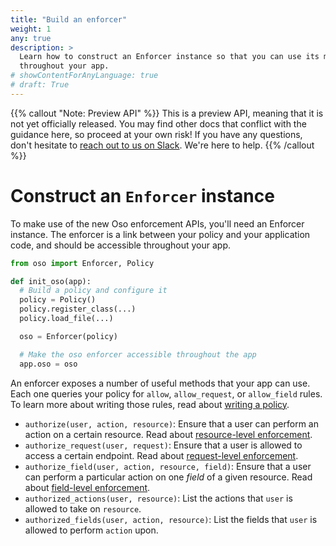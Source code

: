 ```yaml
---
title: "Build an enforcer"
weight: 1
any: true
description: >
  Learn how to construct an Enforcer instance so that you can use its methods
  throughout your app.
# showContentForAnyLanguage: true
# draft: True
---
```


{{% callout "Note: Preview API" %}}
  This is a preview API, meaning that it is not yet officially released. You may
  find other docs that conflict with the guidance here, so proceed at your own
  risk! If you have any questions, don't hesitate to [reach out to us on
  Slack](https://join-slack.osohq.com). We're here to help.
{{% /callout %}}

<div class="pb-10"></div>

# Construct an `Enforcer` instance

To make use of the new Oso enforcement APIs, you'll need an Enforcer instance.
The enforcer is a link between your policy and your application code, and should
be accessible throughout your app.

```python
from oso import Enforcer, Policy

def init_oso(app):
  # Build a policy and configure it
  policy = Policy()
  policy.register_class(...)
  policy.load_file(...)

  oso = Enforcer(policy)

  # Make the oso enforcer accessible throughout the app
  app.oso = oso
```

An enforcer exposes a number of useful methods that your app can use. Each one
queries your policy for `allow`, `allow_request`, or `allow_field` rules. To
learn more about writing those rules, read about [writing a
policy](../policies).

- `authorize(user, action, resource)`: Ensure that a user can perform an action
  on a certain resource. Read about [resource-level enforcement](resource.html).
- `authorize_request(user, request)`: Ensure that a user is allowed to access
  a certain endpoint. Read about [request-level enforcement](request.html).
- `authorize_field(user, action, resource, field)`: Ensure that a user can
  perform a particular action on one _field_ of a given resource. Read about
  [field-level enforcement](field.html).
- `authorized_actions(user, resource)`: List the actions that `user` is allowed
  to take on `resource`.
- `authorized_fields(user, action, resource)`: List the fields that `user` is
  allowed to perform `action` upon.

